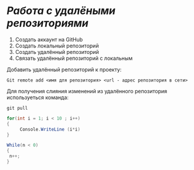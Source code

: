 # ***Работа с удалёными репозиториями***
1. Создать аккаунт на GitHub
2. Создать локальный репозиторий
3. Создать удалённый репозиторий
4. Связать удалённый репозиторий с локальным

Добавить удалённый репозиторий к проекту:
```
Git remote add <имя для репозитория> <url - адрес репозитория в сети>
```
Для получения слияния изменений из удалённого репозитория используеться команда:
```
git pull
```
```C#
for(int i = 1; i < 10 ; i++)
{
     Console.WriteLine (i*i)
}
```
```C#
While(n < 0)
{
 n++;
}
```
